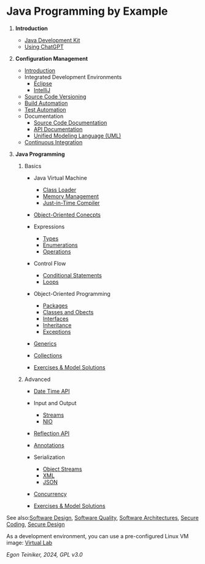 # Java Programming by Example

1. **Introduction**
    * [Java Development Kit](introduction/jdk/)
    * [Using ChatGPT](introduction/chatGPT/)

2. **Configuration Management**
    * [Introduction](configuration-management/introduction/README.md)
    * Integrated Development Environments
        * [Eclipse](configuration-management/ide/Eclipse.md)
        * [IntelliJ](configuration-management/ide/IntelliJ.md)
    * [Source Code Versioning](configuration-management/versioning/)
    * [Build Automation](configuration-management/building/)
    * [Test Automation](configuration-management/testing/)
    * Documentation
        * [Source Code Documentation](configuration-management/documentation/source-code-doc/README.md)
        * [API Documentation](configuration-management/documentation/api-doc/README.md)
        * [Unified Modeling Language (UML)](configuration-management/documentation/uml/)
    * [Continuous Integration](configuration-management/continuous-integration/README.md)

3. **Java Programming** 

    1. Basics
        * Java Virtual Machine
            * [Class Loader](java-basics/jvm/classloader/)
            * [Memory Management](java-basics/jvm/memory/)
            * [Just-in-Time Compiler](java-basics/jvm/jit/)

        * [Object-Oriented Conecpts](java-basics/oop/oop-concepts/)

        * Expressions 
            * [Types](java-basics/types+operators/types/)
            * [Enumerations](java-basics/types+operators/enumerations/)
            * [Operations](java-basics/types+operators/operators/)

        * Control Flow
            * [Conditional Statements](java-basics/control-flow/conditional-statements/)
            * [Loops](java-basics/control-flow/loops/)

        * Object-Oriented Programming     
            * [Packages](java-basics/oop/packages/)
            * [Classes and Obects](java-basics/oop/classes+objects/)
            * [Interfaces](java-basics/oop/interfaces/)
            * [Inheritance](java-basics/oop/inheritance/)
            * [Exceptions](java-basics/oop/exceptions/)

        * [Generics](java-basics/generics) 

        * [Collections](java-basics/collections)
        
        * [Exercises & Model Solutions](java-basics/exercises/)

    2. Advanced
        * [Date Time API](java-advanced/date-time/)

        * Input and Output 
            * [Streams](java-advanced/io/streams/)
            * [NIO](java-advanced/io/nio/) 

        * [Reflection API](java-advanced/reflection/)
        
        * [Annotations](java-advanced/annotations/)
        
        * Serialization
            * [Object Streams](java-advanced/serialization/object-streams/)
            * [XML](java-advanced/serialization/xml/)
            * [JSON](java-advanced/serialization/json/)
        
        * [Concurrency](java-advanced/concurrency/)

        * [Exercises & Model Solutions](java-advanced/exercises/)


See also:[Software Design](https://github.com/teiniker/teiniker-lectures-softwaredesign), [Software Quality](https://github.com/teiniker/teiniker-lectures-softwaredesign), 
[Software Architectures](https://github.com/teiniker/teiniker-lectures-softwarearchitectures), [Secure Coding](https://github.com/teiniker/teiniker-lectures-securecoding), 
[Secure Design](https://github.com/teiniker/teiniker-lectures-securedesign)

As a development environment, you can use a pre-configured Linux VM image:
[Virtual Lab](https://drive.google.com/drive/folders/1AzsF4Mvh1HJ8k6OW5W5hQ5CF0HdqA51l)

*Egon Teiniker, 2024, GPL v3.0*
